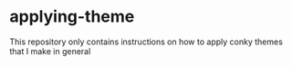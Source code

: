 # applying-theme
This repository only contains instructions on how to apply conky themes that I make in general
